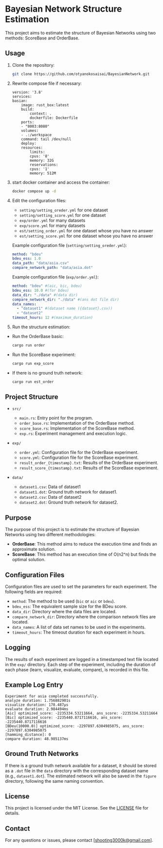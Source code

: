 
# Bayesian Network Structure Estimation

This project aims to estimate the structure of Bayesian Networks using two methods: ScoreBase and OrderBase.

## Usage

1. Clone the repository:
    ```sh
    git clone https://github.com/otyanokosaisai/BayesianNetwork.git
    ```
2. Rewrite compose file if necessary:
    ```
    version: '3.8'
    services:
    basian:
        image: rust_box:latest
        build:
            context: .
            dockerfile: Dockerfile
        ports:
        - "8003:8080"
        volumes:
        - .:/workspace
        command: tail /dev/null
        deploy:
        resources:
            limits:
            cpus: '8'
            memory: 32G
            reservations:
            cpus: '1'
            memory: 512M  

    ```
3. start docker container and access the container:
    ```sh
    docker compose up -d
    ```

4. Edit the configuration files:
    - `setting/setting_oreder.yml` for one dataset
    - `setting/setting_score.yml` for one dataset
    - `exp/order.yml` for many datasets
    - `exp/score.yml` for many datasets
    - `est/setting_order.yml` for one dataset whose you have no answer
    - `est/setting_score.yml` for one dataset whose you have no answer

    Example configuration file (`setting/setting_oreder.yml`):
    ```yaml
    method: "bdeu"
    bdeu_ess: 1.0
    data_path: "data/asia.csv"
    compare_network_path: "data/asia.dot"
    ```

    Example configuration file (`exp/order.yml`):
    ```yaml
    method: "bdeu" #(aic, bic, bdeu)
    bdeu_ess: 10.0 #(for bdeu)
    data_dir: "./data" #(data dir)
    compare_network_dir: "./data" #(ans dot file dir)
    data_names:
      - "dataset1" #(dataset name ({dataset}.csv))
      - "dataset2"
    timeout_hours: 12 #(maximum_duration)
    ```



5. Run the structure estimation: 
- Run the OrderBase basic:
    ```sh
    cargo run order
    ```

- Run the ScoreBase experiment:
    ```sh
    cargo run exp_score
    ```

- If there is no ground truth network:
    ```sh
    cargo run est_order
    ```

## Project Structure

- `src/`
  - `main.rs`: Entry point for the program.
  - `order_base.rs`: Implementation of the OrderBase method.
  - `score_base.rs`: Implementation of the ScoreBase method.
  - `exp.rs`: Experiment management and execution logic.

- `exp/`
  - `order.yml`: Configuration file for the OrderBase experiment.
  - `score.yml`: Configuration file for the ScoreBase experiment.
  - `result_order_{timestamp}.txt`: Results of the OrderBase experiment.
  - `result_score_{timestamp}.txt`: Results of the ScoreBase experiment.

- `data/`
  - `dataset1.csv`: Data of dataset1
  - `dataset1.dot`: Ground truth network for dataset1.
  - `dataset2.csv`: Data of dataset2
  - `dataset2.dot`: Ground truth network for dataset2.

## Purpose

The purpose of this project is to estimate the structure of Bayesian Networks using two different methodologies:
- **OrderBase**: This method aims to reduce the execution time and finds an approximate solution.
- **ScoreBase**: This method has an execution time of O(n2^n) but finds the optimal solution.

## Configuration Files

Configuration files are used to set the parameters for each experiment. The following fields are required:

- `method`: The method to be used (`bic` or `aic` or `bdeu`).
- `bdeu_ess`: The equivalent sample size for the BDeu score.
- `data_dir`: Directory where the data files are located.
- `compare_network_dir`: Directory where the comparison network files are located.
- `data_names`: A list of data set names to be used in the experiments.
- `timeout_hours`: The timeout duration for each experiment in hours.

## Logging

The results of each experiment are logged in a timestamped text file located in the `exp/` directory. Each step of the experiment, including the duration of each phase (learn, visualize, evaluate, compare), is recorded in this file.

## Example Log Entry

```text
Experiment for asia completed successfully.
analyze duration: 1.756882901s
visualize duration: 178.487µs
evaluate duration: 2.984494ms
[Aic] optimized_score: -2235334.53211664, ans_score: -2235334.53211664
[Bic] optimized_score: -2235440.8717116616, ans_score: -2235440.8717116616
[BDeu(10000.0)] optimized_score: -2297897.6304985075, ans_score: -2297897.6304985075
[hamming_distance]: 0
compare duration: 48.985137ms
```

## Ground Truth Networks

If there is a ground truth network available for a dataset, it should be stored as a `.dot` file in the `data` directory with the corresponding dataset name (e.g., `dataset1.dot`). The estimated network will also be saved in the `figure` directory, following the same naming convention.

## License

This project is licensed under the MIT License. See the [LICENSE](LICENSE) file for details.

## Contact

For any questions or issues, please contact [shooting3000k@gmail.com].
